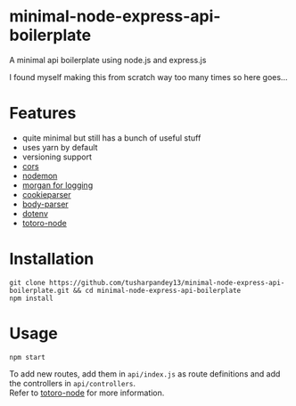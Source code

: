 # minimal-node-express-api-boilerplate

A minimal api boilerplate using node.js and express.js

I found myself making this from scratch way too many times so here goes...

# Features

- quite minimal but still has a bunch of useful stuff
- uses yarn by default
- versioning support
- [cors](https://www.npmjs.com/package/cors)
- [nodemon](https://www.npmjs.com/package/nodemon)
- [morgan for logging](https://www.npmjs.com/package/morgan)
- [cookieparser](https://www.npmjs.com/package/cookieparser)
- [body-parser](https://www.npmjs.com/package/body-parser)
- [dotenv](https://www.npmjs.com/package/dotenv)
- [totoro-node](https://www.npmjs.com/package/totoro-node)

# Installation

    git clone https://github.com/tusharpandey13/minimal-node-express-api-boilerplate.git && cd minimal-node-express-api-boilerplate
    npm install

# Usage

    npm start

To add new routes, add them in `api/index.js` as route definitions and add the
controllers in `api/controllers`.  
Refer to [totoro-node](https://www.npmjs.com/package/totoro-node) for more
information.
